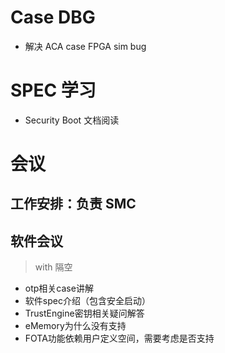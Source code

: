 # Case DBG

- 解决 ACA case FPGA sim bug

# SPEC 学习

- Security Boot 文档阅读

# 会议

## 工作安排：负责 SMC

## 软件会议

> with 隔空

- otp相关case讲解
- 软件spec介绍（包含安全启动）
- TrustEngine密钥相关疑问解答
- eMemory为什么没有支持
- FOTA功能依赖用户定义空间，需要考虑是否支持